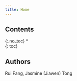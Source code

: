 ```yaml
---
title: Home
---
```


## Contents
{:.no_toc}
*  
{: toc}


## Authors
Rui Fang, Jasmine (Jiawen) Tong

